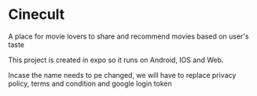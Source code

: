 # Cinecult
A place for movie lovers to share and recommend movies based on user's taste

This project is created in expo so it runs on Android, IOS and Web.

Incase the name needs to pe changed, we will have to replace privacy policy, terms and condition and google login token
